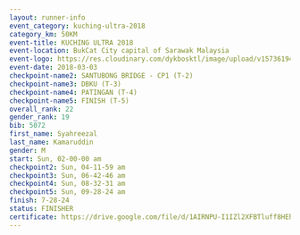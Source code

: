 ```yaml
--- 
layout: runner-info 
event_category: kuching-ultra-2018 
category_km: 50KM 
event-title: KUCHING ULTRA 2018 
event-location: BukCat City capital of Sarawak Malaysia 
event-logo: https://res.cloudinary.com/dykbosktl/image/upload/v1573619473/Logo/kuching-ultra-2018-logo_tlpvm5.png 
event-date: 2018-03-03 
checkpoint-name2: SANTUBONG BRIDGE - CP1 (T-2) 
checkpoint-name3: DBKU (T-3) 
checkpoint-name4: PATINGAN (T-4) 
checkpoint-name5: FINISH (T-5) 
overall_rank: 22
gender_rank: 19
bib: 5072
first_name: Syahreezal
last_name: Kamaruddin
gender: M
start: Sun, 02-00-00 am
checkpoint2: Sun, 04-11-59 am
checkpoint3: Sun, 06-42-46 am
checkpoint4: Sun, 08-32-31 am
checkpoint5: Sun, 09-28-24 am
finish: 7-28-24
status: FINISHER
certificate: https://drive.google.com/file/d/1AIRNPU-I1IZl2XFBTluff8HEhMZblHN/view?usp=sharing","CERTIFICATE")
--- 
```

